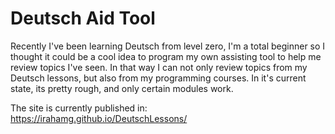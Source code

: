 # Deutsch Aid Tool
Recently I've been learning Deutsch from level zero, I'm a total beginner so I thought it could be a cool idea to program my own assisting tool to help me review topics I've seen.
In that way I can not only review topics from my Deutsch lessons, but also from my programming courses.
In it's current state, its pretty rough, and only certain modules work.

The site is currently published in:
https://irahamg.github.io/DeutschLessons/
